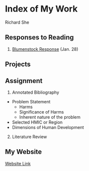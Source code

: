 # Index of My Work 

Richard She 

## Responses to Reading

1. [Blumenstock Response](https://github.com/rshe01/Workshop/blob/master/Blumenstock.md) (Jan. 28)

## Projects

## Assignment 

1. Annotated Bibliography 
- Problem Statement 
  - Harms
  - Significance of Harms
  - Inherent nature of the problem 
- Selected HMIC or Region
- Dimensions of Human Development

2. Literature Review

## My Website
[Website Link](https://rshe01.github.io/Workshop/)
